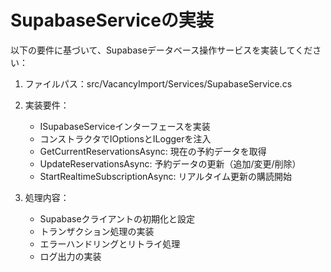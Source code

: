 # SupabaseServiceの実装

以下の要件に基づいて、Supabaseデータベース操作サービスを実装してください：

1. ファイルパス：src/VacancyImport/Services/SupabaseService.cs

2. 実装要件：
   - ISupabaseServiceインターフェースを実装
   - コンストラクタでIOptions<AppSettings>とILogger<SupabaseService>を注入
   - GetCurrentReservationsAsync: 現在の予約データを取得
   - UpdateReservationsAsync: 予約データの更新（追加/変更/削除）
   - StartRealtimeSubscriptionAsync: リアルタイム更新の購読開始

3. 処理内容：
   - Supabaseクライアントの初期化と設定
   - トランザクション処理の実装
   - エラーハンドリングとリトライ処理
   - ログ出力の実装 